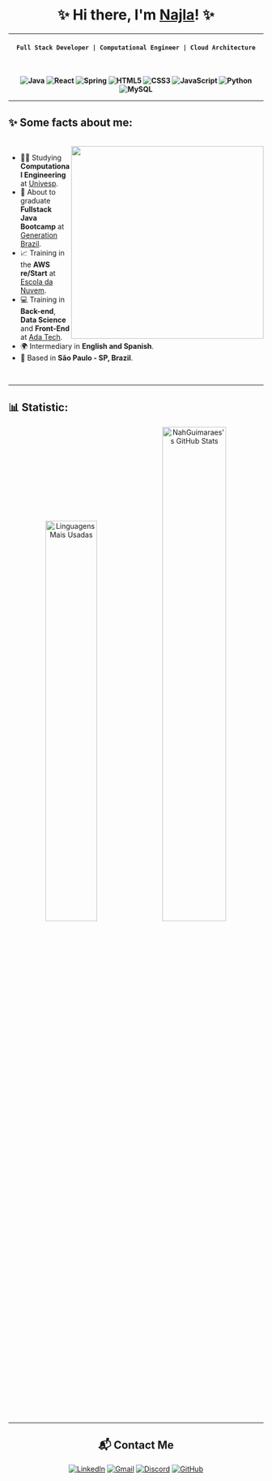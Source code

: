 <div align=center>
 
# ✨ Hi there, I'm <a href="https://www.linkedin.com/in/najlaguimaraes/">Najla</a>! ✨

</div>


***********

<div align=center>
<b>

 #### `Full Stack Developer | Computational Engineer | Cloud Architecture`
<br>

![Java](https://img.shields.io/badge/java-%23ED8B00.svg?style=for-the-badge&logo=openjdk&logoColor=white)
![React](https://img.shields.io/badge/React-20232A?style=for-the-badge&logo=react&logoColor=61DAFB)
![Spring](https://img.shields.io/badge/spring-%236DB33F.svg?style=for-the-badge&logo=spring&logoColor=white)
![HTML5](https://img.shields.io/badge/HTML5-E34F26?style=for-the-badge&logo=html5&logoColor=white)
![CSS3](https://img.shields.io/badge/CSS3-1572B6?style=for-the-badge&logo=css3&logoColor=white)
![JavaScript](https://img.shields.io/badge/JavaScript-F7DF1E?style=for-the-badge&logo=javascript&logoColor=black)
![Python](https://img.shields.io/badge/python-3670A0?style=for-the-badge&logo=python&logoColor=ffdd54)
![MySQL](https://img.shields.io/badge/MySQL-00000F?style=for-the-badge&logo=mysql&logoColor=white)

</b>
</div>

***********
## ✨ Some facts about me:
<br>
<img align="right" width="380" src="https://i.pinimg.com/originals/19/b2/8c/19b28c8372aaec65623f7ee7332e74be.gif"/>

- 👩‍💻 Studying **Computational Engineering** at [Univesp](https://univesp.br).
- 💼 About to graduate **Fullstack Java Bootcamp** at [Generation Brazil](https://brazil.generation.org/programas/new-pessoa-desenvolvedora-fullstack-java/).
- 📈 Training in the **AWS re/Start** at [Escola da Nuvem](https://escoladanuvem.org).
- 💻 Training in **Back-end**, **Data Science** and **Front-End** at [Ada Tech](https://ada.tech/oportunidades/santander-tech-mais).
- 🌍 Intermediary in **English and Spanish**.
- 📍 Based in **São Paulo - SP, Brazil**.
<br>

***********
##  📊 Statistic:  
<div align="center">
<img width="45%" 
       src="https://github-readme-stats.vercel.app/api/top-langs/?username=NahGuimaraes&layout=compact&bg_color=00000000&text_color=FF4BB4&title_color=FF4BB4&border_color=FFA4C7&card_width=200" 
       alt="Linguagens Mais Usadas" />

  <a href="https://awesome-github-stats.azurewebsites.net/user-stats/NahGuimaraes?cardType=github&theme=tokyonight&bg=00000000&text=FF4BB4&title=FF4BB4&ring=FFA4C7&border=FFA4C7">
    <img width="50%" alt="NahGuimaraes's GitHub Stats" 
         src="https://awesome-github-stats.azurewebsites.net/user-stats/NahGuimaraes?cardType=github&theme=tokyonight&bg=00000000&text=FF4BB4&title=FF4BB4&ring=FFA4C7&border=FFA4C7" />
  </a>
</p>


***********

## 📬 Contact Me
[![LinkedIn](https://img.shields.io/badge/LinkedIn-0077B5?style=for-the-badge&logo=linkedin&logoColor=white)](https://www.linkedin.com/in/najlaguimaraes/) 
[![Gmail](https://img.shields.io/badge/Gmail-333333?style=for-the-badge&logo=gmail&logoColor=red)](najlaguimaraes.sabino@gmail.com) 
[![Discord](https://img.shields.io/badge/Discord-7289DA?style=for-the-badge&logo=discord&logoColor=white)](https://discord.com/channels/@najlaguimaraes_66493/) 
[![GitHub](https://img.shields.io/badge/GitHub-100000?style=for-the-badge&logo=github&logoColor=white)](https://github.com/nahguimaraes)
